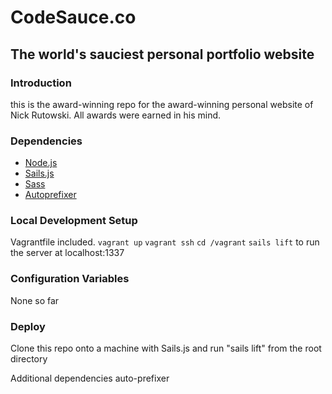 # CodeSauce.co
## The world's sauciest personal portfolio website

### Introduction
this is the award-winning repo for the award-winning personal website of Nick Rutowski. All awards were earned in his mind.

### Dependencies

* [Node.js](http://nodejs.org/)
* [Sails.js](http://sailsjs.org/#/)
* [Sass](http://sass-lang.com/)
* [Autoprefixer](https://github.com/postcss/autoprefixer)

### Local Development Setup

Vagrantfile included. 
`vagrant up` 
`vagrant ssh`
`cd /vagrant`
`sails lift`
to run the server at localhost:1337

### Configuration Variables

None so far

### Deploy

Clone this repo onto a machine with Sails.js and run "sails lift" from the root directory
 
Additional dependencies auto-prefixer
